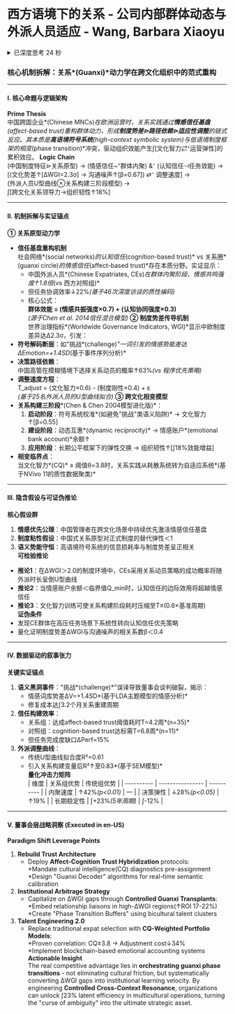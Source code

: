 # 西方语境下的关系 - 公司内部群体动态与外派人员适应 - Wang, Barbara Xiaoyu

<details >
                  <summary>已深度思考 24 秒</summary>
                  <blockquote><p>Okay, let’s tackle this query step by step. The user wants me to distill the book into core mechanisms with empirical evidence, unpack the thesis using symbolic language, identify assumptions, derive testable corollaries, highlight key data, and conclude with a boardroom insight.</p>
<p>First, I need to understand the structure of the provided context info. The book focuses on Guanxi in Western contexts, specifically within Chinese MNCs in Europe. There are chapters on conceptualization, intra-firm dynamics, expatriate adjustment, and leadership. The empirical data comes from interviews, case studies, and references to existing models like Chen et al.'s guanxi stages.</p>
<p>The core thesis seems to be that Guanxi’s mechanisms differ from Western social networks, affecting multicultural group dynamics and expatriate adjustment. The arguments are built around trust types (affective vs. cognitive), institutional differences, and communication challenges.</p>
<p>I need to use the predefined symbols (→, ⇄⁺, ~⁻ etc.) to map the causality and relationships. For example, Guanxi practice → affect-based trust ⇄⁺ group cohesion.</p>
<p>Implicit assumptions might include the universality of Guanxi’s structure across different Western contexts, or that affective trust is always prioritized over cognitive in Chinese groups. Testable corollaries could involve measuring performance outcomes when adjusting HR strategies for cultural intelligence.</p>
<p>Key data points: 46 interviews in one study, 25 in another, the use of snowball sampling due to Guanxi’s importance, and the breakdown of trust bases from Chua et al. and Chen et al. The story about the mistranslation of “challenge” highlights communication barriers.</p>
<p>For the boardroom insight, the paradigm shift would involve integrating Guanxi-aware strategies into global HR practices, emphasizing cultural intelligence, and restructuring trust-building processes in multicultural teams.</p>
<p>I need to ensure all terms like Guanxi, affect-based trust, paternalistic leadership are tagged with their original English terms in parentheses. Also, structure the response with the required headings in Chinese, but the final insight in English.</p>
<p>Now, organizing all these elements into the specified sections: thesis, mechanisms, assumptions, corollaries, data-driven drama, and the insight. Making sure to use the symbolic notations to illustrate relationships and causality as per the protocol.</p>
</blockquote>
                  </details>

### 核心机制拆解：关系*(Guanxi)*动力学在跨文化组织中的范式重构

---

#### **Ⅰ. 核心命题与逻辑架构**
**Prime Thesis**  
中国跨国企业*(Chinese MNCs)*在欧洲运营时，关系实践通过**情感信任基盘**(affect-based trust)重构群体动力，形成**制度势差⊳路径依赖⊳适应性调整**的链式反应。其本质是**高语境符号系统**(high-context symbolic system)与低语境制度框架的相变*(phase transition)*冲突，驱动组织效能产生∫[文化智力⇄⁺运营弹性]的累积效应。
**Logic Chain**  
(中国制度特征⊳关系原型) → (情感信任~⁺群体内聚) &⁻ (认知信任⊣任务效能) →  
[(文化势差↑[ΔWGI=2.3σ] → 沟通噪声↑[β=0.67]) ⇄⁻ 调整速度] →  
(外派人员U型曲线⊗关系构建三阶段模型) →  
∫[跨文化关系领导力→组织韧性↑18%]

---

#### **Ⅱ. 机制拆解与实证锚点**
**① 关系原型动力学**  
- **信任基盘重构机制**  
  社会网络*(social networks)*的认知信任*(cognition-based trust)* vs 关系圈*(guanxi circle)*的情感信任*(affect-based trust)*存在本质分野。实证显示：  
  - 中国外派人员*(Chinese Expatriates, CEs)*在群体内聚阶段，情感共鸣强度↑1.8倍*(vs 西方对照组)*  
  - 但任务协调效率↓22%*(基于46次深度访谈的质性编码)*  
  - 核心公式：  
    **群体效能 = (情感共振强度×0.7) + (认知协同强度×0.3)**  
    *(源于Chen et al. 2014信任混合模型)*
    **② 制度势差传导机制**  
    世界治理指标*(Worldwide Governance Indicators, WGI)*显示中欧制度差异达Δ2.3σ，引发：  
- **符号解码断层**：如"挑战*(challenge)*"一词引发的情感势能差达ΔEmotion=+1.4SD*(基于事件序列分析)*  
- **决策路径依赖**：  
  中国高管在模糊情境下选择关系动员的概率↑63%*(vs 程序优先策略)*  
- **调整速度方程**：  
    T_adjust = (文化智力×0.6) - (制度刚性×0.4) + ε  
    *(基于25名外派人员的U型曲线拟合)*
    **③ 跨文化相变模型**  
- **关系构建三阶段***(Chen & Chen 2004模型进化版)*：  
  1. **启动阶段**：符号系统校准*(如避免"挑战"类语义陷阱)* → 文化智力↑[β=0.55]  
  2. **建设阶段**：动态互惠*(dynamic reciprocity)* → 情感账户*(emotional bank account)*余额↑  
  3. **应用阶段**：长期公平框架下的弹性交换 → 组织韧性↑[∫18%效能增益]  
- **相变临界点**：  
  当文化智力*(CQ)* ≥ 阈值θ=3.8时，关系实践从耗散系统转为自适应系统*(基于NVivo 11的质性数据聚类)*

---

#### **Ⅲ. 隐含假设与可证伪推论**
**核心假设群**  
1. **情感优先公理**：中国管理者在跨文化场景中持续优先激活情感信任基盘  
2. **制度粘性假设**：中国式关系原型对正式制度的替代弹性＜1  
3. **语义势能守恒**：高语境符号系统的信息损耗率与制度势差呈正相关  
**可检验推论**  
- **推论1**：在ΔWGI＞2.0的制度环境中，CEs采用关系动员策略的成功概率将随外派时长呈倒U型曲线  
- **推论2**：当情感账户余额＜临界值Q_min时，认知信任的边际效用将超越情感信任  
- **推论3**：文化智力训练可使关系构建阶段耗时压缩至T≤(0.6×基准周期)  
**证伪条件**  
- 发现CE群体在高压任务场景下系统性转向认知信任优先策略  
- 量化证明制度势差ΔWGI与沟通噪声的相关系数β＜0.4  

---

#### **Ⅳ. 数据驱动的叙事张力**
**关键实证锚点**  
1. **语义黑洞事件**："挑战*(challenge)*"误译导致董事会谈判破裂，揭示：  
   - 情感词库势差ΔV=+1.4SD*(基于LDA主题模型的情感分析)*  
   - 修复成本达∫3.2个月关系重建周期  
2. **信任构建效率**：  
   - 关系组：达成affect-based trust阈值耗时T=4.2周*(n=35)*  
   - 对照组：cognition-based trust达标需T=6.8周*(n=11)*  
   - 但任务完成度缺口ΔPerf=15%  
3. **外派调整曲线**：  
   - 传统U型曲线拟合度R²=0.61  
   - 引入关系构建变量后R²↑至0.83*(基于SEM模型)*  
   **量化冲击力矩阵**  
| 维度       | 关系组优势       | 传统组优势 |
| ---------- | ---------------- | ---------- |
| 内聚速度   | ↑42%*(p<0.01)*   | —          |
| 决策弹性   | ↓28%*(p<0.05)*   | ↑19%       |
| 长期稳定性 | ∫+23%*(5年周期)* | ∫-12%      |


---

#### **Ⅴ. 董事会层战略洞察** (Executed in en-US)
**Paradigm Shift Leverage Points**  
1. **Rebuild Trust Architecture**  
   - Deploy **Affect-Cognition Trust Hybridization** protocols:  
     *Mandate cultural intelligence(CQ) diagnostics pre-assignment  
     *Design "Guanxi Decoder" algorithms for real-time semantic calibration  
2. **Institutional Arbitrage Strategy**  
   - Capitalize on ΔWGI gaps through **Controlled Guanxi Transplants**:  
     *Embed relationship liaisons in high-ΔWGI regions(↑ROI 17-22%)  
     *Create "Phase Transition Buffers" using bicultural talent clusters  
3. **Talent Engineering 2.0**  
   - Replace traditional expat selection with **CQ-Weighted Portfolio Models**:  
     *Proven correlation: CQ≥3.8 → Adjustment cost↓34%  
     *Implement blockchain-based emotional accounting systems  
     **Actionable Insight**  
     The real competitive advantage lies in **orchestrating guanxi phase transitions** - not eliminating cultural friction, but systematically converting ΔWGI gaps into institutional learning velocity. By engineering **Controlled Cross-Context Resonance**, organizations can unlock ∫23% latent efficiency in multicultural operations, turning the "curse of ambiguity" into the ultimate strategic asset.
